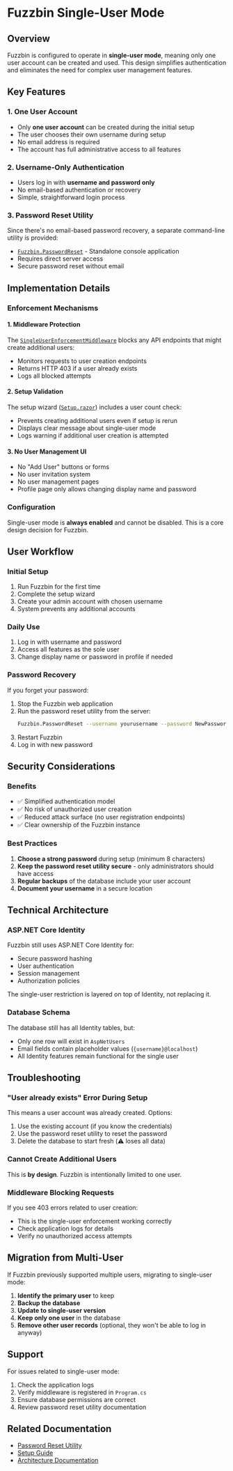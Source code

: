 # Fuzzbin Single-User Mode

## Overview

Fuzzbin is configured to operate in **single-user mode**, meaning only one user account can be created and used. This design simplifies authentication and eliminates the need for complex user management features.

## Key Features

### 1. One User Account
- Only **one user account** can be created during the initial setup
- The user chooses their own username during setup
- No email address is required
- The account has full administrative access to all features

### 2. Username-Only Authentication
- Users log in with **username and password only**
- No email-based authentication or recovery
- Simple, straightforward login process

### 3. Password Reset Utility
Since there's no email-based password recovery, a separate command-line utility is provided:
- [`Fuzzbin.PasswordReset`](../Fuzzbin.PasswordReset/README.md) - Standalone console application
- Requires direct server access
- Secure password reset without email

## Implementation Details

### Enforcement Mechanisms

#### 1. Middleware Protection
The [`SingleUserEnforcementMiddleware`](Middleware/SingleUserEnforcementMiddleware.cs) blocks any API endpoints that might create additional users:
- Monitors requests to user creation endpoints
- Returns HTTP 403 if a user already exists
- Logs all blocked attempts

#### 2. Setup Validation
The setup wizard ([`Setup.razor`](Components/Pages/Setup.razor)) includes a user count check:
- Prevents creating additional users even if setup is rerun
- Displays clear message about single-user mode
- Logs warning if additional user creation is attempted

#### 3. No User Management UI
- No "Add User" buttons or forms
- No user invitation system
- No user management pages
- Profile page only allows changing display name and password

### Configuration

Single-user mode is **always enabled** and cannot be disabled. This is a core design decision for Fuzzbin.

## User Workflow

### Initial Setup
1. Run Fuzzbin for the first time
2. Complete the setup wizard
3. Create your admin account with chosen username
4. System prevents any additional accounts

### Daily Use
1. Log in with username and password
2. Access all features as the sole user
3. Change display name or password in profile if needed

### Password Recovery
If you forget your password:
1. Stop the Fuzzbin web application
2. Run the password reset utility from the server:
   ```bash
   Fuzzbin.PasswordReset --username yourusername --password NewPassword123
   ```
3. Restart Fuzzbin
4. Log in with new password

## Security Considerations

### Benefits
- ✅ Simplified authentication model
- ✅ No risk of unauthorized user creation
- ✅ Reduced attack surface (no user registration endpoints)
- ✅ Clear ownership of the Fuzzbin instance

### Best Practices
1. **Choose a strong password** during setup (minimum 8 characters)
2. **Keep the password reset utility secure** - only administrators should have access
3. **Regular backups** of the database include your user account
4. **Document your username** in a secure location

## Technical Architecture

### ASP.NET Core Identity
Fuzzbin still uses ASP.NET Core Identity for:
- Secure password hashing
- User authentication
- Session management
- Authorization policies

The single-user restriction is layered on top of Identity, not replacing it.

### Database Schema
The database still has all Identity tables, but:
- Only one row will exist in `AspNetUsers`
- Email fields contain placeholder values (`{username}@localhost`)
- All Identity features remain functional for the single user

## Troubleshooting

### "User already exists" Error During Setup
This means a user account was already created. Options:
1. Use the existing account (if you know the credentials)
2. Use the password reset utility to reset the password
3. Delete the database to start fresh (⚠️ loses all data)

### Cannot Create Additional Users
This is **by design**. Fuzzbin is intentionally limited to one user.

### Middleware Blocking Requests
If you see 403 errors related to user creation:
- This is the single-user enforcement working correctly
- Check application logs for details
- Verify no unauthorized access attempts

## Migration from Multi-User

If Fuzzbin previously supported multiple users, migrating to single-user mode:

1. **Identify the primary user** to keep
2. **Backup the database**
3. **Update to single-user version**
4. **Keep only one user** in the database
5. **Remove other user records** (optional, they won't be able to log in anyway)

## Support

For issues related to single-user mode:
1. Check the application logs
2. Verify middleware is registered in `Program.cs`
3. Ensure database permissions are correct
4. Review password reset utility documentation

## Related Documentation

- [Password Reset Utility](../Fuzzbin.PasswordReset/README.md)
- [Setup Guide](../Fuzzbin.implementation-guide.md)
- [Architecture Documentation](../Fuzzbin.architecture-csharp.md)